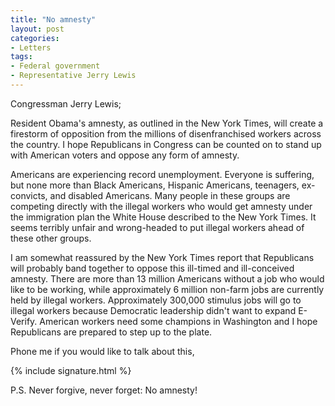 ```yaml
---
title: "No amnesty"
layout: post
categories:
- Letters
tags:
- Federal government
- Representative Jerry Lewis
---
```


Congressman Jerry Lewis;

Resident Obama's amnesty, as outlined in the New York Times, will create a firestorm of opposition from the millions of disenfranchised workers across the country. I hope Republicans in Congress can be counted on to stand up with American voters and oppose any form of amnesty.  
  
Americans are experiencing record unemployment. Everyone is suffering, but none more than Black Americans, Hispanic Americans, teenagers, ex-convicts, and disabled Americans. Many people in these groups are competing directly with the illegal workers who would get amnesty under the immigration plan the White House described to the New York Times. It seems terribly unfair and wrong-headed to put illegal workers ahead of these other groups.

I am somewhat reassured by the New York Times report that Republicans will probably band together to oppose this ill-timed and ill-conceived amnesty. There are more than 13 million Americans without a job who would like to be working, while approximately 6 million non-farm jobs are currently held by illegal workers. Approximately 300,000 stimulus jobs will go to illegal workers because Democratic leadership didn't want to expand E-Verify. American workers need some champions in Washington and I hope Republicans are prepared to step up to the plate.

Phone me if you would like to talk about this,

{% include signature.html %}

P.S. Never forgive, never forget: No amnesty!